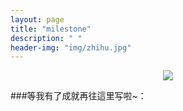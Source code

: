 ```yaml
---
layout: page
title: "milestone"
description: " "
header-img: "img/zhihu.jpg"
---
```



<center>
    <p><img src="http://7xlfkx.com1.z0.glb.clouddn.com/white2.jpg" align="center"></p>
</center>


###等我有了成就再往這里写啦~：








